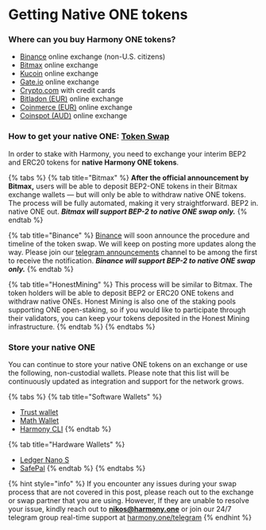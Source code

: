 # Getting Native ONE tokens

### Where can you buy Harmony ONE tokens?

* ​[Binance](https://harmony.one/binance) online exchange \(non-U.S. citizens\)
* ​[Bitmax](https://bitmax.io/#/home) online exchange
* ​[Kucoin](https://www.kucoin.com/) online exchange
* ​[Gate.io](https://www.gate.io/) online exchange
* ​[Crypto.com](https://harmony.one/card) with credit cards
* ​[Bitladon \(EUR\)](https://www.bitladon.com/coins) online exchange
* ​[Coinmerce \(EUR\)](https://coinmerce.io/uk/buy/one/) online exchange
* ​[Coinspot \(AUD\)](https://twitter.com/coinspotau/status/1145869420151001088?s=20) online exchange

### How to get your native ONE: [Token Swap](https://medium.com/harmony-one/harmony-token-swap-launching-the-native-one-token-8e358e96be32)

In order to stake with Harmony, you need to exchange your interim BEP2 and ERC20 tokens for **native Harmony ONE tokens**. 

{% tabs %}
{% tab title="Bitmax" %}
**After the official announcement by Bitmax,** users will be able to deposit BEP2-ONE tokens in their Bitmax exchange wallets — but will only be able to withdraw native ONE tokens. The process will be fully automated, making it very straightforward. BEP2 in. native ONE out. _**Bitmax will support BEP-2 to native ONE swap only.**_
{% endtab %}

{% tab title="Binance" %}
[Binance](https://www.binance.com/en/support/articles/360038718532) will soon announce the procedure and timeline of the token swap. We will keep on posting more updates along the way. Please join our [telegram announcements](https://t.me/harmony_announcements) channel to be among the first to receive the notification. _**Binance will support BEP-2 to native ONE swap only.**_
{% endtab %}

{% tab title="HonestMining" %}
This process will be similar to Bitmax. The token holders will be able to deposit BEP2 or ERC20 ONE tokens and withdraw native ONEs. Honest Mining is also one of the staking pools supporting ONE open-staking, so if you would like to participate through their validators, you can keep your tokens deposited in the Honest Mining infrastructure.
{% endtab %}
{% endtabs %}

### Store your native ONE

You can continue to store your native ONE tokens on an exchange or use the following, non-custodial wallets. Please note that this list will be continuously updated as integration and support for the network grows.

{% tabs %}
{% tab title="Software Wallets" %}
* [Trust wallet](../../overview/trustwallet.md)
* [Math Wallet](../../overview/mathwallet/)
* [Harmony CLI](../../overview/ledger/harmony-cli/)
{% endtab %}

{% tab title="Hardware Wallets" %}
* [Ledger Nano S](../../overview/ledger/#ledger-nano-s)
* [SafePal](../../overview/safepal/)
{% endtab %}
{% endtabs %}

{% hint style="info" %}
If you encounter any issues during your swap process that are not covered in this post, please reach out to the exchange or swap partner that you are using. However, If they are unable to resolve your issue, kindly reach out to **nikos@harmony.one** or join our 24/7 telegram group real-time support at [harmony.one/telegram](https://t.me/harmony_one)
{% endhint %}

